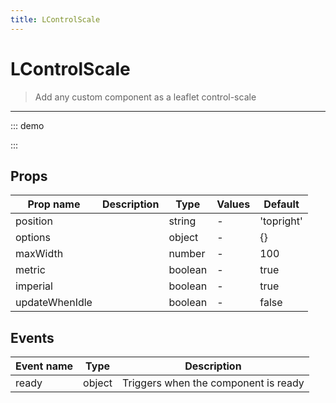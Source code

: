 ```yaml
---
title: LControlScale
---
```


# LControlScale

> Add any custom component as a leaflet control-scale

---

::: demo
<template>
<l-map style="height: 350px" :zoom="zoom" :center="center">
<l-tile-layer :url="url"></l-tile-layer>
<l-control-scale position="topright" :imperial="true" :metric="false"></l-control-scale>
</l-map>
</template>

<script>
import {LMap, LTileLayer, LControlScale} from 'vue2-leaflet';

export default {
  components: {
    LMap,
    LTileLayer,
    LControlScale
  },
  data () {
    return {
      url: 'https://{s}.tile.openstreetmap.org/{z}/{x}/{y}.png',
      zoom: 8,
      center: [47.313220, -1.319482],
    };
  }
}
</script>

:::

## Props

| Prop name      | Description | Type    | Values | Default    |
| -------------- | ----------- | ------- | ------ | ---------- |
| position       |             | string  | -      | 'topright' |
| options        |             | object  | -      | {}         |
| maxWidth       |             | number  | -      | 100        |
| metric         |             | boolean | -      | true       |
| imperial       |             | boolean | -      | true       |
| updateWhenIdle |             | boolean | -      | false      |

## Events

| Event name | Type   | Description                          |
| ---------- | ------ | ------------------------------------ |
| ready      | object | Triggers when the component is ready |
